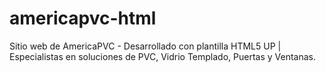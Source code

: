 # americapvc-html
Sitio web de AmericaPVC - Desarrollado con plantilla HTML5 UP | Especialistas en soluciones de PVC, Vidrio Templado, Puertas y Ventanas.
